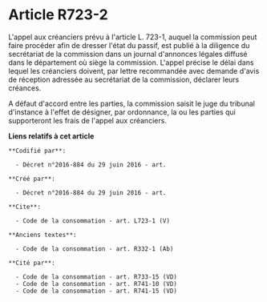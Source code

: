 # Article R723-2

L'appel aux créanciers prévu à l'article L. 723-1, auquel la commission peut faire procéder afin de dresser l'état du passif,
est publié à la diligence du secrétariat de la commission dans un journal d'annonces légales diffusé dans le département où
siège la commission. L'appel précise le délai dans lequel les créanciers doivent, par lettre recommandée avec demande d'avis
de réception adressée au secrétariat de la commission, déclarer leurs créances. 

A défaut d'accord entre les parties, la commission saisit le juge du tribunal d'instance à l'effet de désigner, par
ordonnance, la ou les parties qui supporteront les frais de l'appel aux créanciers.

**Liens relatifs à cet article**

	**Codifié par**:

	  - Décret n°2016-884 du 29 juin 2016 - art.

	**Créé par**:

	  - Décret n°2016-884 du 29 juin 2016 - art.

	**Cite**:

	  - Code de la consommation - art. L723-1 (V)

	**Anciens textes**:

	  - Code de la consommation - art. R332-1 (Ab)

	**Cité par**:

	  - Code de la consommation - art. R733-15 (VD)
	  - Code de la consommation - art. R741-10 (VD)
	  - Code de la consommation - art. R741-15 (VD)
